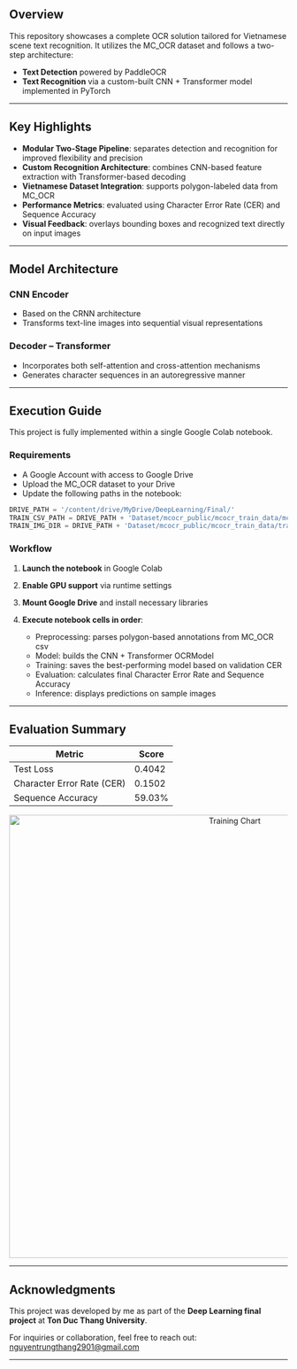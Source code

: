 
## Overview

This repository showcases a complete OCR solution tailored for Vietnamese scene text recognition. It utilizes the MC_OCR dataset and follows a two-step architecture:

- **Text Detection** powered by PaddleOCR
- **Text Recognition** via a custom-built CNN + Transformer model implemented in PyTorch

---

## Key Highlights

- **Modular Two-Stage Pipeline**: separates detection and recognition for improved flexibility and precision
- **Custom Recognition Architecture**: combines CNN-based feature extraction with Transformer-based decoding
- **Vietnamese Dataset Integration**: supports polygon-labeled data from MC_OCR
- **Performance Metrics**: evaluated using Character Error Rate (CER) and Sequence Accuracy
- **Visual Feedback**: overlays bounding boxes and recognized text directly on input images

---

## Model Architecture

### CNN Encoder

- Based on the CRNN architecture
- Transforms text-line images into sequential visual representations

### Decoder – Transformer

- Incorporates both self-attention and cross-attention mechanisms
- Generates character sequences in an autoregressive manner

---

## Execution Guide

This project is fully implemented within a single Google Colab notebook.

### Requirements

- A Google Account with access to Google Drive
- Upload the MC_OCR dataset to your Drive
- Update the following paths in the notebook:

```python
DRIVE_PATH = '/content/drive/MyDrive/DeepLearning/Final/'
TRAIN_CSV_PATH = DRIVE_PATH + 'Dataset/mcocr_public/mcocr_train_data/mcocr_train_df.csv'
TRAIN_IMG_DIR = DRIVE_PATH + 'Dataset/mcocr_public/mcocr_train_data/train_images/'
````

### Workflow

1. **Launch the notebook** in Google Colab
2. **Enable GPU support** via runtime settings
3. **Mount Google Drive** and install necessary libraries
4. **Execute notebook cells in order**:

   * Preprocessing: parses polygon-based annotations from MC_OCR csv
   * Model: builds the CNN + Transformer OCRModel
   * Training: saves the best-performing model based on validation CER
   * Evaluation: calculates final Character Error Rate and Sequence Accuracy
   * Inference: displays predictions on sample images

---

## Evaluation Summary

| Metric                     | Score        |
| -------------------------- | ------------ |
| Test Loss                  |    0.4042    |
| Character Error Rate (CER) |    0.1502    |
| Sequence Accuracy          |    59.03%    |

<p align="center">
  <img src="https://cdn.discordapp.com/attachments/1242824807456964762/1387845524958216212/tai_xuong.png?ex=685ed35e&is=685d81de&hm=dad41c83febc8d054b0fcbbc73dcf4b0b278bf887ce8b0b573773b820efdbcd5&" alt="Training Chart" width="800"/>
</p>

---

## Acknowledgments

This project was developed by me as part of the **Deep Learning final project** at **Ton Duc Thang University**.

For inquiries or collaboration, feel free to reach out: [nguyentrungthang2901@gmail.com](mailto:nguyentrungthang2901@gmail.com)

---





